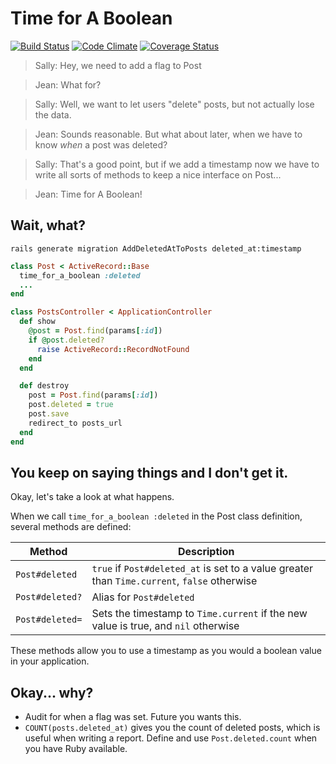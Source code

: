 Time for A Boolean
==================

[![Build Status](https://travis-ci.org/calebthompson/time_for_a_boolean.png)](https://travis-ci.org/calebthompson/time_for_a_boolean)
[![Code Climate](https://codeclimate.com/github/calebthompson/time_for_a_boolean.png)](https://codeclimate.com/github/calebthompson/time_for_a_boolean)
[![Coverage Status](https://coveralls.io/repos/calebthompson/time_for_a_boolean/badge.png)](https://coveralls.io/r/calebthompson/time_for_a_boolean)


> Sally: Hey, we need to add a flag to Post

> Jean: What for?

> Sally: Well, we want to let users "delete" posts, but not actually lose the
         data.

> Jean: Sounds reasonable. But what about later, when we have to know _when_ a
  post was deleted?

> Sally: That's a good point, but if we add a timestamp now we have to write all
         sorts of methods to keep a nice interface on Post...

> Jean: Time for A Boolean!

Wait, what?
-----------

```
rails generate migration AddDeletedAtToPosts deleted_at:timestamp
```

```ruby
class Post < ActiveRecord::Base
  time_for_a_boolean :deleted
  ...
end
```

```ruby
class PostsController < ApplicationController
  def show
    @post = Post.find(params[:id])
    if @post.deleted?
      raise ActiveRecord::RecordNotFound
    end
  end

  def destroy
    post = Post.find(params[:id])
    post.deleted = true
    post.save
    redirect_to posts_url
  end
end
```

You keep on saying things and I don't get it.
---------------------------------------------

Okay, let's take a look at what happens.

When we call `time_for_a_boolean :deleted` in the Post class definition, several
methods are defined:

| Method          | Description
| --------------- | -----------
| `Post#deleted`  | `true` if `Post#deleted_at` is set to a value greater than `Time.current`, `false` otherwise
| `Post#deleted?` | Alias for `Post#deleted`
| `Post#deleted=` | Sets the timestamp to `Time.current` if the new value is true, and `nil` otherwise

These methods allow you to use a timestamp as you would a boolean value in your
application.

Okay... why?
------------

* Audit for when a flag was set. Future you wants this.
* `COUNT(posts.deleted_at)` gives you the count of deleted posts, which is
  useful when writing a report. Define and use `Post.deleted.count` when you
  have Ruby available.

